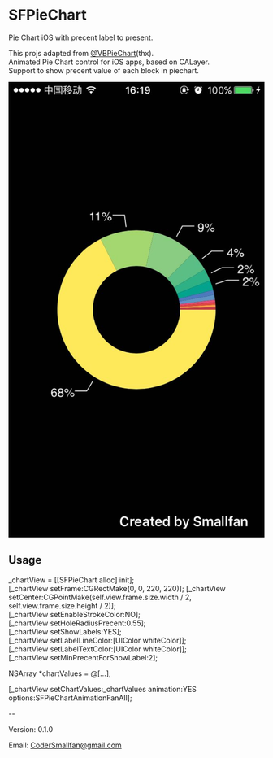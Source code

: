 # SFPieChart
Pie Chart iOS with precent label to present.

This projs adapted from [@VBPieChart](https://github.com/sakrist/VBPieChart)(thx).<br>
Animated Pie Chart control for iOS apps, based on CALayer.<br>
Support to show precent value of each block in piechart.<br>

<img src="https://github.com/Smallfan/SFPieChart/blob/master/Screenshot.png"><br>


Usage
-----

_chartView = [[SFPieChart alloc] init];<br>
[_chartView setFrame:CGRectMake(0, 0, 220, 220)];
[_chartView setCenter:CGPointMake(self.view.frame.size.width / 2, self.view.frame.size.height / 2)];<br>
[_chartView setEnableStrokeColor:NO];<br>
[_chartView setHoleRadiusPrecent:0.55];<br>
[_chartView setShowLabels:YES];<br>
[_chartView setLabelLineColor:[UIColor whiteColor]];<br>
[_chartView setLabelTextColor:[UIColor whiteColor]];<br>
[_chartView setMinPrecentForShowLabel:2];<br>

NSArray *chartValues = @[...];<br>

[_chartView setChartValues:_chartValues animation:YES options:SFPieChartAnimationFanAll];<br>


--

Version: 0.1.0<br>

Email: CoderSmallfan@gmail.com

